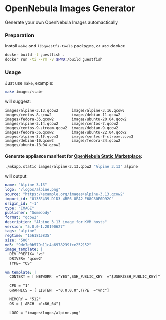 # OpenNebula Images Generator

Generate your own OpenNebula Images automactically

### Preparation

Install `make` and `libguestfs-tools` packages, or use docker:

```bash
docker build -t guestfish .
docker run -ti --rm -v $PWD:/build guestfish
```

### Usage

Just use `make`, example:

```bash
make images/<tab>
```

will suggest:

```
images/alpine-3.13.qcow2      images/alpine-3.16.qcow2      images/centos-8.qcow2         images/debian-11.qcow2        images/fedora-35.qcow2        images/ubuntu-20.04.qcow2                                 
images/alpine-3.14.qcow2      images/centos-7.qcow2         images/centos-9-stream.qcow2  images/debian-9.qcow2         images/fedora-36.qcow2        images/ubuntu-22.04.qcow2                                 
images/alpine-3.15.qcow2      images/centos-8-stream.qcow2  images/debian-10.qcow2        images/fedora-34.qcow2        images/ubuntu-18.04.qcow2
```

#### Generate appliance manifest for [OpenNebula Static Marketplace](https://github.com/kvaps/opennebula-static-marketplace):

```bash
./mkapp.static images/alpine-3.13.qcow2 "Alpine 3.13" alpine
```

will output:
```yaml
name: "Alpine 3.13"
logo: "/logos/alpine.png"
source: "https://example.org/images/alpine-3.13.qcow2"
import_id: "0135E439-D1D3-4BE6-8FA2-E68C30E0D92C"
origin_id: "-1"
type: "IMAGE"
publisher: "Somebody"
format: "qcow2"
description: "Alpine 3.13 image for KVM hosts"
version: "5.8.0-1.20190627"
tags: "alpine"
regtime: "1561810835"
size: "500"
md5: "9de7e0b579b11c4a6978239fce252252"
image_template: |
  DEV_PREFIX= "vd"
  DRIVER= "qcow2"
  TYPE= "OS"

vm_template: |
  CONTEXT = [ NETWORK  ="YES",SSH_PUBLIC_KEY  ="$USER[SSH_PUBLIC_KEY]"]

  CPU = "1"
  GRAPHICS = [ LISTEN  ="0.0.0.0",TYPE  ="vnc"]

  MEMORY = "512"
  OS = [ ARCH  ="x86_64"]

  LOGO = "images/logos/alpine.png"
```
